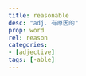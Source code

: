 ```yaml
---
title: reasonable
desc: "adj. 有原因的"
prop: word
rel: reason
categories:
- [adjective]
tags: [-able]
---
```

